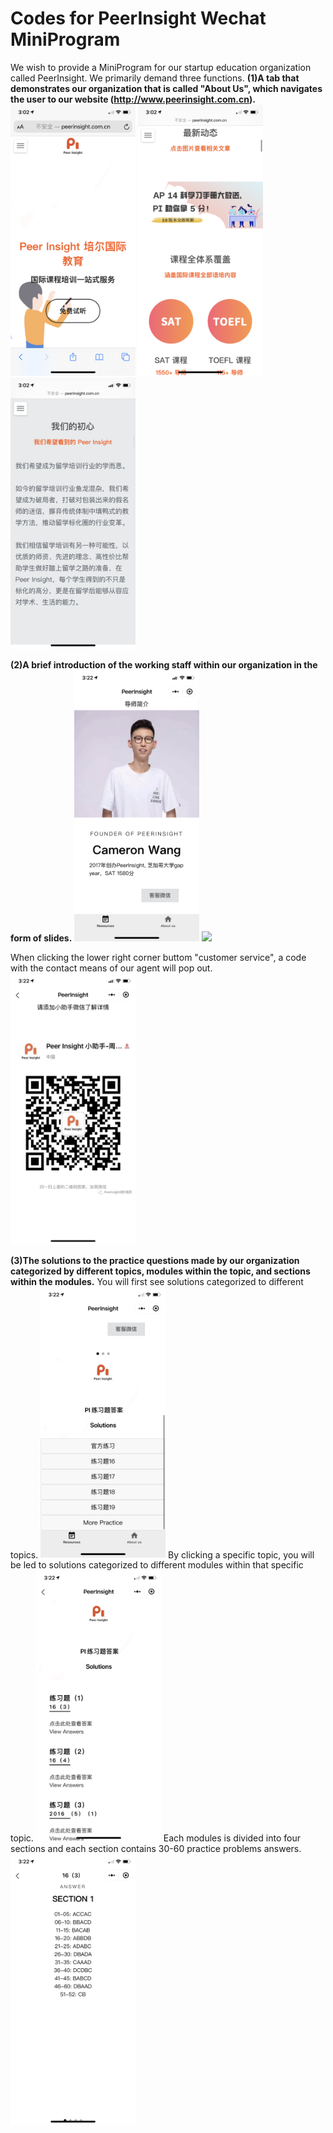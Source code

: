 # Codes for PeerInsight Wechat MiniProgram
We wish to provide a MiniProgram for our startup education organization called PeerInsight. 
We primarily demand three functions. 
**(1)A tab that demonstrates our organization that is called "About Us", which navigates the user to our website (http://www.peerinsight.com.cn).**
<img src="assets/demo/web1.png" width="200">
<img src="assets/demo/web2.png" width="200">
<img src="assets/demo/web3.png" width="200">

**(2)A brief introduction of the working staff within our organization in the form of slides.**
<img src="assets/demo/intro1.png" width="200">
<img src="assets/demo/intro2.png" width="200">

When clicking the lower right corner buttom "customer service", a code with the contact means of our agent will pop out.
<img src="assets/demo/intro3.png" width="200">

**(3)The solutions to the practice questions made by our organization categorized by different topics, modules within the topic, and sections within the modules.**
You will first see solutions categorized to different topics. 
<img src="assets/demo/sol1.png" width="200">
By clicking a specific topic, you will be led to solutions categorized to different modules within that specific topic.
<img src="assets/demo/sol2.png" width="200">
Each modules is divided into four sections and each section contains 30-60 practice problems answers.
<img src="assets/demo/sol3.png" width="200">




